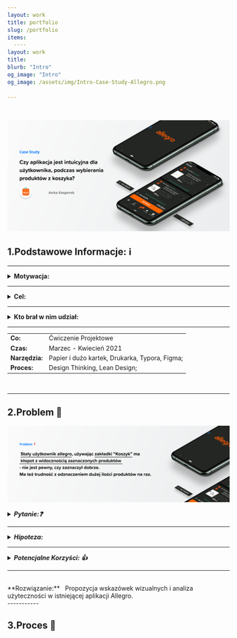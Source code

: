 ```yaml
---
layout: work
title: portfolio
slug: /portfolio
items:
  ----
layout: work
title: 
blurb: "Intro"
og_image: "Intro"
og_image: /assets/img/Intro-Case-Study-Allegro.png
      
---   
```

<br>

[![image-text markdown="1"](https://raw.githubusercontent.com/AnitakasperekUX/AnitakasperekUX.github.io/main/assets/img/tytul.png)](https://raw.githubusercontent.com/AnitakasperekUX/AnitakasperekUX.github.io/main/assets/img/tytul.png)
<br>

## 1.Podstawowe Informacje:    ℹ️ 


 ---

<details><summary><b>Motywacja:</b></summary> <br>Głównym czynnikiem, przez który zdecydowałam się na rozwiązanie tego tematu,był kontekst i zaobserwowanie “problemu z życia wziętego,oraz wyłapanie błędu użytkownika podczas używania aplikacji.<br/>Kolejny, to niewielki Zakres problemu, który wydał się optymalny i realny dla kogoś początkującego. Motywacją była też chęć sprawdzenia UX-owych metod w praktyce.</details>

---

<details><summary><b>Cel:</b></summary><br> Celem zadania było pokazanie spójnego procesu i zebranie opinii.Celem końcowym, było zaprojektowanie propozycji, która lepiej informuje użytkowników o ich działaniach.</details>

---

<details><summary><b>Kto brał w nim udział:</b></summary><br> niestety, tylko ja;Konsultowałam jednak proces 2 razy z projektantem spoza branży IT, + kilka osób z którymi przeprowadzałam wywiad.</details>

---




|                |                                                |
| :------------- | ---------------------------------------------- |
| **Co:**        | Ćwiczenie Projektowe                           |
| **Czas:**      | Marzec - Kwiecień 2021                         |
| **Narzędzia:** | Papier i dużo kartek, Drukarka, Typora, Figma; |
| **Proces:**    | Design Thinking, Lean Design;                  |

<br>

---

## 2.Problem 🔮

[![image-text markdown="1"](https://raw.githubusercontent.com/AnitakasperekUX/AnitakasperekUX.github.io/main/assets/img/Problem-2.png)](https://raw.githubusercontent.com/AnitakasperekUX/AnitakasperekUX.github.io/main/assets/img/Problem-2.png)

<details><summary><i><b>Pytanie:❓</b></i></summary><i> Jak można rozwiązać problem braku dostarczenia niewystarczających informacji zwrotnych aplikacji i zapobiec generowania błędów ?</i></details>


---

<details><summary><i><b>Hipoteza:</b></i></summary><i> -Podczas wybierania przedmiotów z przepełnionego koszyka, użytkownik nie jest  wystarczająco informowany o ich działaniach.</i></details>


---

<details><summary><i><b>Potencjalne Korzyści: 👍</b></i></summary><i>- Usprawnienie informacji wizualnych i interakcji, przyspieszy proces zakupowy i uniknie błędów użytkownika Poprzez dodanie wskazówek wizualne, poprawi się użyteczność aplikacji. Model Mentalny stałego użytkownika używającego wersji webowej, będzie spójniejszy.</i></details>

---
<br>
**Rozwiązanie:** &nbsp; Propozycja wskazówek wizualnych i analiza użyteczności w istniejącej aplikacji Allegro. 
<br>
-----------

## 3.Proces 🔄







